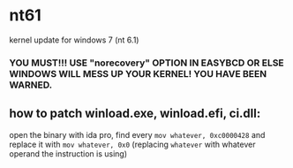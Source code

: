 # nt61
kernel update for windows 7 (nt 6.1)

### YOU MUST!!! USE "norecovery" OPTION IN EASYBCD OR ELSE WINDOWS WILL MESS UP YOUR KERNEL! YOU HAVE BEEN WARNED.

## how to patch winload.exe, winload.efi, ci.dll:
open the binary with ida pro, find every `mov whatever, 0xc0000428` and replace it with `mov whatever, 0x0` (replacing `whatever` with whatever operand the instruction is using)
